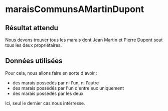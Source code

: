 # maraisCommunsAMartinDupont

## Résultat attendu
Nous devons trouver tous les marais dont Jean Martin et Pierre Dupont sout tous les deux propriétaires.

## Données utilisées

Pour cela, nous allons faire en sorte d'avoir :
- des marais possédés par ni l'un, ni l'autre
- des marais possédés par l'un d'entre eux uniquement
- des marais possédés par les deux

Ici, seul le dernier cas nous intérresse.